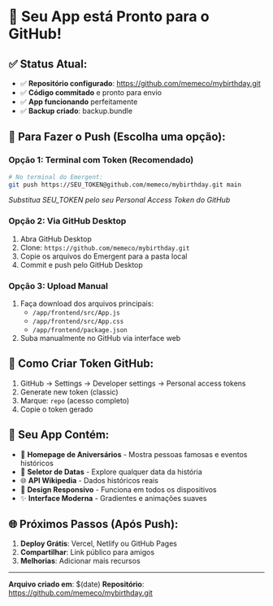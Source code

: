 # 🚀 Seu App está Pronto para o GitHub!

## ✅ Status Atual:
- ✅ **Repositório configurado**: https://github.com/memeco/mybirthday.git
- ✅ **Código commitado** e pronto para envio
- ✅ **App funcionando** perfeitamente
- ✅ **Backup criado**: backup.bundle

## 🔐 Para Fazer o Push (Escolha uma opção):

### **Opção 1: Terminal com Token (Recomendado)**
```bash
# No terminal do Emergent:
git push https://SEU_TOKEN@github.com/memeco/mybirthday.git main
```
*Substitua SEU_TOKEN pelo seu Personal Access Token do GitHub*

### **Opção 2: Via GitHub Desktop**
1. Abra GitHub Desktop
2. Clone: `https://github.com/memeco/mybirthday.git`
3. Copie os arquivos do Emergent para a pasta local
4. Commit e push pelo GitHub Desktop

### **Opção 3: Upload Manual**
1. Faça download dos arquivos principais:
   - `/app/frontend/src/App.js`
   - `/app/frontend/src/App.css`
   - `/app/frontend/package.json`
2. Suba manualmente no GitHub via interface web

## 📱 Como Criar Token GitHub:
1. GitHub → Settings → Developer settings → Personal access tokens
2. Generate new token (classic)
3. Marque: `repo` (acesso completo)
4. Copie o token gerado

## 🎯 Seu App Contém:
- 🎂 **Homepage de Aniversários** - Mostra pessoas famosas e eventos históricos
- 📅 **Seletor de Datas** - Explore qualquer data da história
- 🌐 **API Wikipedia** - Dados históricos reais
- 📱 **Design Responsivo** - Funciona em todos os dispositivos
- ✨ **Interface Moderna** - Gradientes e animações suaves

## 🌐 Próximos Passos (Após Push):
1. **Deploy Grátis**: Vercel, Netlify ou GitHub Pages
2. **Compartilhar**: Link público para amigos
3. **Melhorias**: Adicionar mais recursos

---
**Arquivo criado em**: $(date)
**Repositório**: https://github.com/memeco/mybirthday.git